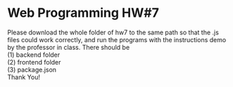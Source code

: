 # Web Programming HW#7
Please download the whole folder of hw7 to the same path so that the .js files could work correctly, and run the programs with the instructions demo by the professor in class.
There should be  
(1) backend folder  
(2) frontend folder  
(3) package.json  
Thank You! 